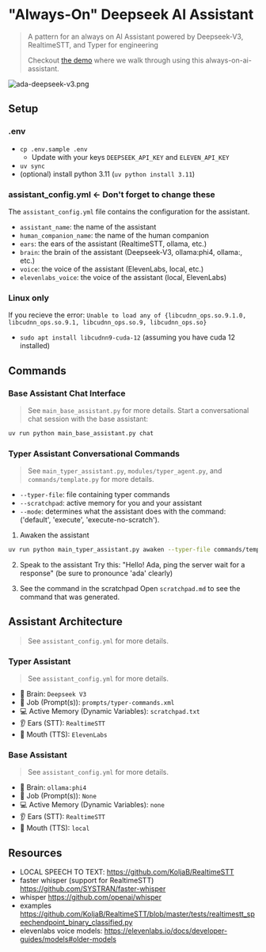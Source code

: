 # "Always-On" Deepseek AI Assistant
> A pattern for an always on AI Assistant powered by Deepseek-V3, RealtimeSTT, and Typer for engineering
>
> Checkout [the demo](https://youtu.be/zoBwIi4ZiTA) where we walk through using this always-on-ai-assistant.

![ada-deepseek-v3.png](./images/ada-deepseek-v3.png)

## Setup

### .env
- `cp .env.sample .env`
  - Update with your keys `DEEPSEEK_API_KEY` and `ELEVEN_API_KEY`
- `uv sync`
- (optional) install python 3.11 (`uv python install 3.11`)

### assistant_config.yml <- Don't forget to change these
The `assistant_config.yml` file contains the configuration for the assistant.
- `assistant_name`: the name of the assistant
- `human_companion_name`: the name of the human companion
- `ears`: the ears of the assistant (RealtimeSTT, ollama, etc.)
- `brain`: the brain of the assistant (Deepseek-V3, ollama:phi4, ollama:<any installed model>, etc.)
- `voice`: the voice of the assistant (ElevenLabs, local, etc.)
- `elevenlabs_voice`: the voice of the assistant (local, ElevenLabs)

### Linux only
If you recieve the error: `Unable to load any of {libcudnn_ops.so.9.1.0, libcudnn_ops.so.9.1, libcudnn_ops.so.9, libcudnn_ops.so}` 
- `sudo apt install libcudnn9-cuda-12` (assuming you have cuda 12 installed)

## Commands

### Base Assistant Chat Interface
> See `main_base_assistant.py` for more details.
Start a conversational chat session with the base assistant:

```bash
uv run python main_base_assistant.py chat
```

### Typer Assistant Conversational Commands
> See `main_typer_assistant.py`, `modules/typer_agent.py`, and `commands/template.py` for more details.

- `--typer-file`: file containing typer commands
- `--scratchpad`: active memory for you and your assistant
- `--mode`: determines what the assistant does with the command: ('default', 'execute', 'execute-no-scratch').

1. Awaken the assistant
```bash
uv run python main_typer_assistant.py awaken --typer-file commands/template.py --scratchpad scratchpad.md --mode execute
```

2. Speak to the assistant
Try this:
"Hello! Ada, ping the server wait for a response" (be sure to pronounce 'ada' clearly)

3. See the command in the scratchpad
Open `scratchpad.md` to see the command that was generated.

## Assistant Architecture
> See `assistant_config.yml` for more details.

### Typer Assistant
> See `assistant_config.yml` for more details.
- 🧠 Brain: `Deepseek V3`
- 📝 Job (Prompt(s)): `prompts/typer-commands.xml`
- 💻 Active Memory (Dynamic Variables): `scratchpad.txt`
- 👂 Ears (STT): `RealtimeSTT`
- 🎤 Mouth (TTS): `ElevenLabs`

### Base Assistant
> See `assistant_config.yml` for more details.
- 🧠 Brain: `ollama:phi4`
- 📝 Job (Prompt(s)): `None`
- 💻 Active Memory (Dynamic Variables): `none`
- 👂 Ears (STT): `RealtimeSTT`
- 🎤 Mouth (TTS): `local`


## Resources
- LOCAL SPEECH TO TEXT: https://github.com/KoljaB/RealtimeSTT
- faster whisper (support for RealtimeSTT) https://github.com/SYSTRAN/faster-whisper
- whisper https://github.com/openai/whisper
- examples https://github.com/KoljaB/RealtimeSTT/blob/master/tests/realtimestt_speechendpoint_binary_classified.py
- elevenlabs voice models: https://elevenlabs.io/docs/developer-guides/models#older-models